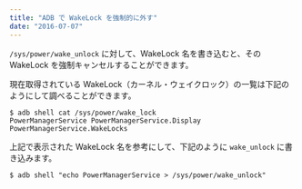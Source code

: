 ```yaml
---
title: "ADB で WakeLock を強制的に外す"
date: "2016-07-07"
---
```


`/sys/power/wake_unlock` に対して、WakeLock 名を書き込むと、その WakeLock を強制キャンセルすることができます。

現在取得されている WakeLock（カーネル・ウェイクロック）の一覧は下記のようにして調べることができます。

```
$ adb shell cat /sys/power/wake_lock
PowerManagerService PowerManagerService.Display PowerManagerService.WakeLocks
```

上記で表示された WakeLock 名を参考にして、下記のように `wake_unlock` に書き込みます。

```
$ adb shell "echo PowerManagerService > /sys/power/wake_unlock"
```

